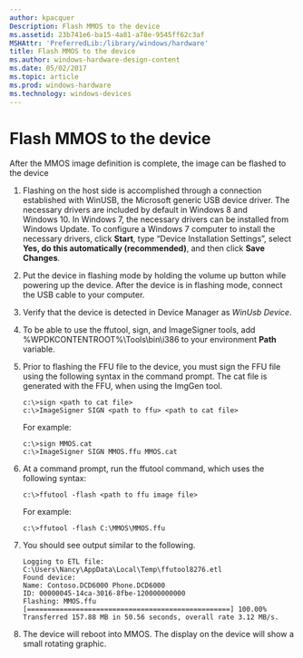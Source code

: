 ```yaml
---
author: kpacquer
Description: Flash MMOS to the device
ms.assetid: 23b741e6-ba15-4a81-a78e-9545ff62c3af
MSHAttr: 'PreferredLib:/library/windows/hardware'
title: Flash MMOS to the device
ms.author: windows-hardware-design-content
ms.date: 05/02/2017
ms.topic: article
ms.prod: windows-hardware
ms.technology: windows-devices
---
```


# Flash MMOS to the device


After the MMOS image definition is complete, the image can be flashed to the device

1.  Flashing on the host side is accomplished through a connection established with WinUSB, the Microsoft generic USB device driver. The necessary drivers are included by default in Windows 8 and Windows 10. In Windows 7, the necessary drivers can be installed from Windows Update. To configure a Windows 7 computer to install the necessary drivers, click **Start**, type “Device Installation Settings”, select **Yes, do this automatically (recommended)**, and then click **Save Changes**.

2.  Put the device in flashing mode by holding the volume up button while powering up the device. After the device is in flashing mode, connect the USB cable to your computer.

3.  Verify that the device is detected in Device Manager as *WinUsb Device*.

4.  To be able to use the ffutool, sign, and ImageSigner tools, add %WPDKCONTENTROOT%\\Tools\\bin\\i386 to your environment **Path** variable.

5.  Prior to flashing the FFU file to the device, you must sign the FFU file using the following syntax in the command prompt. The cat file is generated with the FFU, when using the ImgGen tool.

    ``` syntax
    c:\>sign <path to cat file>
    c:\>ImageSigner SIGN <path to ffu> <path to cat file>
    ```

    For example:

    ``` syntax
    c:\>sign MMOS.cat
    c:\>ImageSigner SIGN MMOS.ffu MMOS.cat
    ```

6.  At a command prompt, run the ffutool command, which uses the following syntax:

    ``` syntax
    c:\>ffutool -flash <path to ffu image file>
    ```

    For example:

    ``` syntax
    c:\>ffutool -flash C:\MMOS\MMOS.ffu
    ```

7.  You should see output similar to the following.

    ``` syntax
    Logging to ETL file: C:\Users\Nancy\AppData\Local\Temp\ffutool8276.etl 
    Found device: 
    Name: Contoso.DCD6000 Phone.DCD6000 
    ID: 00000045-14ca-3016-8fbe-120000000000 
    Flashing: MMOS.ffu 
    [==================================================] 100.00% 
    Transferred 157.88 MB in 50.56 seconds, overall rate 3.12 MB/s.
    ```

8.  The device will reboot into MMOS. The display on the device will show a small rotating graphic.

 

 





